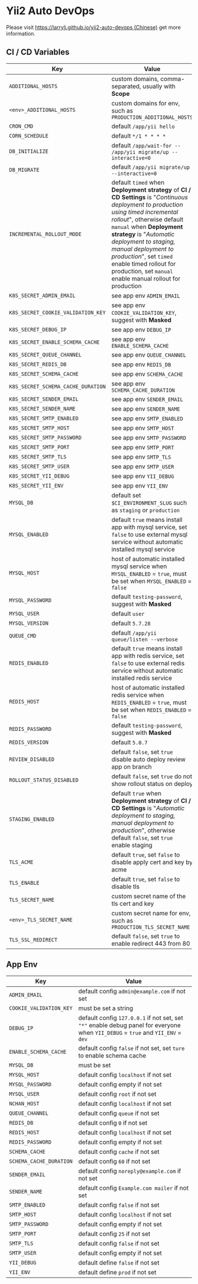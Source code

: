 # Yii2 Auto DevOps

Please visit [https://larryli.github.io/yii2-auto-devops (Chinese)](https://larryli.github.io/yii2-auto-devops) get more information.

## CI / CD Variables

Key | Value
--- | ---
`ADDITIONAL_HOSTS` | custom domains, comma-separated, usually with **Scope**
`<env>_ADDITIONAL_HOSTS` | custom domains for env, such as `PRODUCTION_ADDITIONAL_HOSTS`
`CRON_CMD` | default `/app/yii hello`
`CORN_SCHEDULE` | default `*/1 * * * *`
`DB_INITIALIZE` | default `/app/wait-for -- /app/yii migrate/up --interactive=0`
`DB_MIGRATE` | default `/app/yii migrate/up --interactive=0`
`INCREMENTAL_ROLLOUT_MODE` | default `timed` when **Deployment strategy** of **CI / CD Settings** is "*Continuous deployment to production using timed incremental rollout*", otherwise default `manual` when **Deployment strategy** is "*Automatic deployment to staging, manual deployment to production*", set `timed` enable timed rollout for production, set `manual` enable manual rollout for production  
`K8S_SECRET_ADMIN_EMAIL` | see app env `ADMIN_EMAIL`
`K8S_SECRET_COOKIE_VALIDATION_KEY` | see app env `COOKIE_VALIDATION_KEY`, suggest with **Masked**
`K8S_SECRET_DEBUG_IP` | see app env `DEBUG_IP`
`K8S_SECRET_ENABLE_SCHEMA_CACHE` | see app env `ENABLE_SCHEMA_CACHE`
`K8S_SECRET_QUEUE_CHANNEL` | see app env `QUEUE_CHANNEL`
`K8S_SECRET_REDIS_DB` | see app env `REDIS_DB`
`K8S_SECRET_SCHEMA_CACHE` | see app env `SCHEMA_CACHE`
`K8S_SECRET_SCHEMA_CACHE_DURATION` | see app env `SCHEMA_CACHE_DURATION`
`K8S_SECRET_SENDER_EMAIL` | see app env `SENDER_EMAIL`
`K8S_SECRET_SENDER_NAME` | see app env `SENDER_NAME`
`K8S_SECRET_SMTP_ENABLED` | see app env `SMTP_ENABLED`
`K8S_SECRET_SMTP_HOST` | see app env `SMTP_HOST`
`K8S_SECRET_SMTP_PASSWORD` | see app env `SMTP_PASSWORD`
`K8S_SECRET_SMTP_PORT` | see app env `SMTP_PORT`
`K8S_SECRET_SMTP_TLS` | see app env `SMTP_TLS`
`K8S_SECRET_SMTP_USER` | see app env `SMTP_USER`
`K8S_SECRET_YII_DEBUG` | see app env `YII_DEBUG`
`K8S_SECRET_YII_ENV` | see app env `YII_ENV`
`MYSQL_DB` | default set `$CI_ENVIRONMENT_SLUG` such as `staging` or `production`
`MYSQL_ENABLED` | default `true` means install app with mysql service, set `false` to use external mysql service without automatic installed mysql service
`MYSQL_HOST` | host of automatic installed mysql service when `MYSQL_ENABLED` = `true`, must be set when `MYSQL_ENABLED` = `false`
`MYSQL_PASSWORD` | default `testing-password`, suggest with **Masked**
`MYSQL_USER` | default `user`
`MYSQL_VERSION` | default `5.7.28`
`QUEUE_CMD` | default `/app/yii queue/listen --verbose`
`REDIS_ENABLED` | default `true` means install app with redis service, set `false` to use external redis service without automatic installed redis service
`REDIS_HOST` | host of automatic installed redis service when `REDIS_ENABLED` = `true`, must be set when `REDIS_ENABLED` = `false`
`REDIS_PASSWORD` | default `testing-password`, suggest with **Masked**
`REDIS_VERSION` | default `5.0.7`
`REVIEW_DISABLED` | default `false`, set `true` disable auto deploy review app on branch
`ROLLOUT_STATUS_DISABLED` | default `false`, set `true` do not show rollout status on deploy
`STAGING_ENABLED` | default `true` when **Deployment strategy** of **CI / CD Settings** is "*Automatic deployment to staging, manual deployment to production*", otherwise default `false`, set `true` enable staging
`TLS_ACME` | default `true`, set `false` to disable apply cert and key by acme
`TLS_ENABLE` | default `true`, set `false` to disable tls
`TLS_SECRET_NAME` | custom secret name of the tls cert and key
`<env>_TLS_SECRET_NAME` | custom secret name for env, such as `PRODUCTION_TLS_SECRET_NAME`
`TLS_SSL_REDIRECT` | default `false`, set `true` to enable redirect 443 from 80

## App Env

Key | Value
--- | ---
`ADMIN_EMAIL` | default config `admin@example.com` if not set
`COOKIE_VALIDATION_KEY` | must be set a string
`DEBUG_IP` | default config `127.0.0.1` if not set, set `"*"` enable debug panel for everyone when `YII_DEBUG` = `true` and `YII_ENV` = `dev`
`ENABLE_SCHEMA_CACHE` | default config `false` if not set, set `ture` to enable schema cache
`MYSQL_DB` | must be set
`MYSQL_HOST` | default config `localhost` if not set
`MYSQL_PASSWORD` | default config empty if not set
`MYSQL_USER` | default config `root` if not set
`NCHAN_HOST` | default config `localhost` if not set 
`QUEUE_CHANNEL` | default config `queue` if not set
`REDIS_DB` | default config `0` if not set
`REDIS_HOST` | default config `localhost` if not set 
`REDIS_PASSWORD` | default config empty if not set
`SCHEMA_CACHE` | default config `cache` if not set
`SCHEMA_CACHE_DURATION` | default config `60` if not set
`SENDER_EMAIL` | default config `noreply@example.com` if not set
`SENDER_NAME` | default config `Example.com mailer` if not set
`SMTP_ENABLED` | default config `false` if not set
`SMTP_HOST` | default config `localhost` if not set
`SMTP_PASSWORD` | default config empty if not set
`SMTP_PORT` | default config `25` if not set
`SMTP_TLS` | default config `false` if not set
`SMTP_USER` | default config empty if not set
`YII_DEBUG` | default define `false` if not set
`YII_ENV` | default define `prod` if not set
